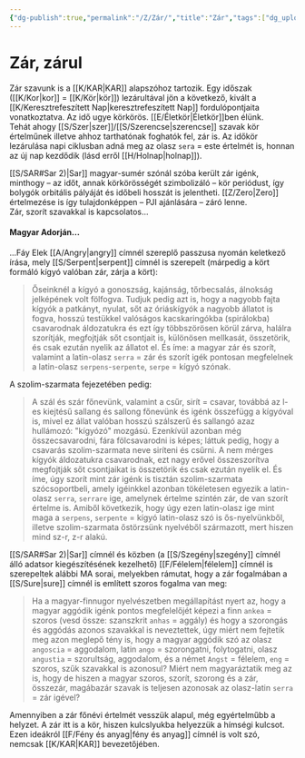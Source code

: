 ```yaml
---
{"dg-publish":true,"permalink":"/Z/Zár/","title":"Zár","tags":["dg_uploaded","titleandheadingonedontmatch"],"created":"2023-11-19T03:41","updated":"2023-11-19T03:41"}
---
```



# Zár, zárul

Zár szavunk is a [[K/KAR\|KAR]] alapszóhoz tartozik. Egy időszak ([[K/Kor\|kor]] = [[K/Kör\|kör]]) lezárultával jön a következő, kivált a [[K/Keresztrefeszített Nap\|keresztrefeszített Nap]] fordulópontjaita vonatkoztatva. Az idő ugye körkörös. [[E/Életkör\|Életkör]]ben élünk.  
Tehát ahogy [[S/Szer\|szer]]/[[S/Szerencse\|szerencse]] szavak kör értelműnek illetve ahhoz tarthatónak foghatók fel, zár is. Az időkör lezárulása napi ciklusban adná meg az olasz `sera` = este értelmét is, honnan az új nap kezdődik (lásd erről [[H/Holnap\|holnap]]).  

[[S/SAR#Sar 2)\|Sar]] magyar-sumér szónál szóba került zár igénk, minthogy – az időt, annak körkörösségét szimbolizáló – kör periódust, így bolygók orbitális pályáját és időbeli hosszát is jelentheti. [[Z/Zero\|Zero]] értelmezése is így tulajdonképpen – PJI ajánlására – záró lenne.  
Zár, szorít szavakkal is kapcsolatos...

#### Magyar Adorján...

...Fáy Elek [[A/Angry\|angry]] címnél szereplő passzusa nyomán keletkező írása, mely [[S/Serpent\|serpent]] címnél is szerepelt (márpedig a kört formáló kígyó valóban zár, zárja a kört):  
> Őseinknél a kígyó a gonoszság, kajánság, tőrbecsalás, álnokság jelképének volt fölfogva. Tudjuk pedig azt is, hogy a nagyobb fajta kígyók a patkányt, nyulat, sőt az óriáskígyók a nagyobb állatot is fogva, hosszú testükkel valóságos kacskaringókba (spirálokba) csavarodnak áldozatukra és ezt így többszörösen körül zárva, halálra szorítják, megfojtják sőt csontjait is, különösen mellkasát, összetörik, és csak ezután nyelik az állatot el. És íme: a magyar zár és szorít, valamint a latin-olasz `serra` = zár és szorít igék pontosan megfelelnek a latin-olasz `serpens`-`serpente`, `serpe` = kígyó szónak.  

A szolim-szarmata fejezetében pedig:  
> A szál és szár főnevünk, valamint a csűr, sirít = csavar, továbbá az l-es kiejtésű sallang és sallong főnevünk és igénk összefügg a kígyóval is, mivel ez állat valóban hosszú szálszerű és sallangó azaz hullámozó: "kígyózó" mozgású. Ezenkívül azonban még összecsavarodni, fára fölcsavarodni is képes; láttuk pedig, hogy a csavarás szolim-szarmata neve siríteni és csűrni. A nem mérges kígyók áldozatukra csavarodnak, ezt nagy erővel összeszorítva megfojtják sőt csontjaikat is összetörik és csak ezután nyelik el. És íme, úgy szorít mint zár igénk is tisztán szolim-szarmata szócsoportbeli, amely igéinkkel azonban tökéletesen egyezik a latin-olasz `serra`, `serrare` ige, amelynek értelme szintén zár, de van szorít értelme is. Amiből következik, hogy úgy ezen latin-olasz ige mint maga a `serpens`, `serpente` = kígyó latin-olasz szó is ős-nyelvünkből, illetve szolim-szarmata őstörzsünk nyelvéből származott, mert hiszen mind sz-r, z-r alakú.  

[[S/SAR#Sar 2)\|Sar]] címnél és közben (a [[S/Szegény\|szegény]] címnél álló adatsor kiegészítésének kezelhető) [[F/Félelem\|félelem]] címnél is szerepeltek alábbi MA sorai, melyekben rámutat, hogy a zár fogalmában a [[S/Sure\|sure]] címnél is említett szoros fogalma van meg:  
> Ha a magyar-finnugor nyelvészetben megállapítást nyert az, hogy a magyar aggódik igénk pontos megfelelőjét képezi a finn `ankea` = szoros (vesd össze: szanszkrit `anhas` = aggály) és hogy a szorongás és aggódás azonos szavakkal is neveztettek, úgy miért nem fejtetik meg azon meglepő tény is, hogy a magyar aggódik szó az olasz `angoscia` = aggodalom, latin `ango` = szorongatni, folytogatni, olasz `angustia` = szorultság, aggodalom, és a német `Angst` = félelem, `eng` = szoros, szűk szavakkal is azonosul? Miért nem magyaráztatik meg az is, hogy de hiszen a magyar szoros, szorít, szorong és a zár, összezár, magábazár szavak is teljesen azonosak az olasz-latin `serra` = zár igével?  

Amennyiben a zár főnévi értelmét vesszük alapul, még egyértelműbb a helyzet. A zár itt is a kör, hiszen kulcslyukba helyezzük a hímségi kulcsot. Ezen ideákról [[F/Fény és anyag\|fény és anyag]] címnél is volt szó, nemcsak [[K/KAR\|KAR]] bevezetőjében.  